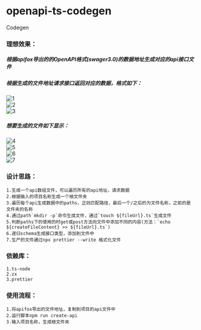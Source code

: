 # openapi-ts-codegen

Codegen

### 理想效果：
##### 根据apifox导出的的OpenAPI格式(swager3.0)的数据地址生成对应的api接口文件

##### 根据生成的文件地址请求接口返回对应的数据，格式如下：
![1](pic/1.png)   
![2](pic/2.png)   
![3](pic/3.png)   

##### 想要生成的文件如下显示：   
![4](pic/4.png)   
![5](pic/5.png)   
![6](pic/6.png)   
![7](pic/7.png)   

### 设计思路：
	1.生成一个api数组文件，可以遍历所有的api地址，请求数据
	2.根据输入的项目名称生成一个根文件夹
	3.遍历每个api生成数据中的paths，正则匹配路径，最后一个/之后的为文件名称，之前的是文件夹的名称
	4.通过path`mkdir -p`命令生成文件，通过`touch ${fileUrl}.ts`生成文件
	5.判断paths下的使用的时get或post方法向文件中添加不同的内容(方法：`echo ${createFileContent} >> ${fileUrl}.ts`)
	6.递归schema生成接口类型，添加到文件中
	7.生产的文件通过npx prettier --write 格式化文件

### 依赖库：
    1.ts-node  
    2.zx
	3.prettier  

### 使用流程：
	1.将apifox导出的文件地址，复制到项目的api文件中
	2.运行脚本npm run create-api
	3.输入项目名称，生成根文件夹
